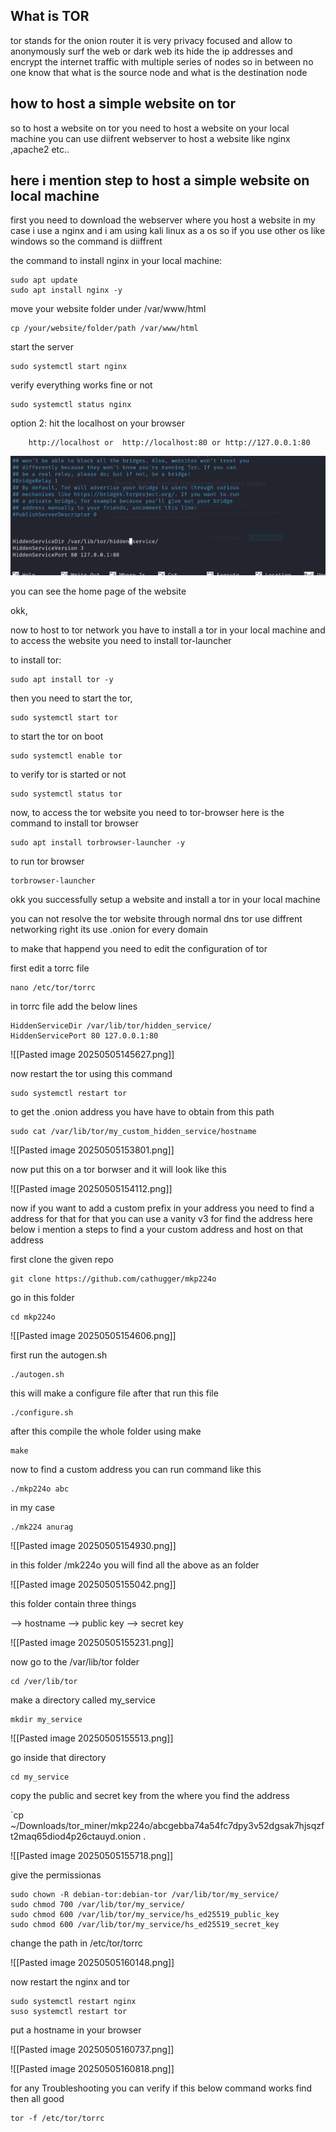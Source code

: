 
## What is TOR

tor stands for the onion router it is very privacy focused and allow to anonymously surf the web or dark web its hide the ip addresses and encrypt the internet traffic with multiple series of nodes so in between no one know that what is the source node and what is the destination node


## how to host a simple website on tor

so to host a website on tor you need to host a website on your local machine you can use diifrent webserver to host a website like nginx ,apache2 etc..

## here i mention step to host a simple website on local machine

first you need to download the webserver where you host a website in my case i use a nginx and i am  using kali linux as a os  so if you use other os like windows so the command is diiffrent

the command to install nginx in your local machine:

	sudo apt update
	sudo apt install nginx -y

move  your website folder  under /var/www/html

	cp /your/website/folder/path /var/www/html

start the server

	sudo systemctl start nginx

verify everything works fine or not

	sudo systemctl status nginx



option 2:
	hit the localhost on your browser

		http://localhost or  http://localhost:80 or http://127.0.0.1:80


![My Image](https://github.com/AnuragBathani/Host-a-site-on-tor/blob/main/Pasted%20image%2020250505145627.png)



you can see the home page of the website 

okk,

now to host to tor network you have to install a tor in your local machine and to access the website you need to install tor-launcher

to install tor:

	sudo apt install tor -y
	
then you need to start the tor,

	sudo systemctl start tor

to start the tor on boot

	sudo systemctl enable tor

to verify tor is started or not 

	sudo systemctl status tor

now, to access the tor website you need to tor-browser here is the command to install tor browser

	sudo apt install torbrowser-launcher -y

to run tor browser

	torbrowser-launcher

okk you successfully setup a website and install a tor in your local machine

you can not resolve the tor website through normal dns tor use diffrent networking right its use .onion for every domain

to make that happend you need to edit the configuration of tor 

first edit a torrc file 

	nano /etc/tor/torrc

in torrc file add the below lines

	HiddenServiceDir /var/lib/tor/hidden_service/
	HiddenServicePort 80 127.0.0.1:80

![[Pasted image 20250505145627.png]]

now restart the tor using this command

	sudo systemctl restart tor


to get the .onion address you have have to obtain from this path

	sudo cat /var/lib/tor/my_custom_hidden_service/hostname

![[Pasted image 20250505153801.png]]


now put this on a tor borwser and it will look like this

![[Pasted image 20250505154112.png]]

now if you want to add a custom prefix in your address you need to find a address for that for that you can use a vanity v3 for find the address here below i mention a steps to find a your custom address and host on that address

first clone the given repo

	git clone https://github.com/cathugger/mkp224o

go in this folder 

	cd mkp224o

![[Pasted image 20250505154606.png]]

first run the autogen.sh

	./autogen.sh

this will make a configure file after that run this file

	./configure.sh

after this compile the whole folder using make

	make

now to find a custom address you can run command like this

	./mkp224o abc

in my case 

	./mk224 anurag

![[Pasted image 20250505154930.png]]


in this folder /mk224o you will find all the above as an folder 

![[Pasted image 20250505155042.png]]

this folder contain three things

--> hostname
--> public key
--> secret key

![[Pasted image 20250505155231.png]]


now go to the /var/lib/tor folder

	cd /ver/lib/tor

make a directory called my_service

	mkdir my_service

![[Pasted image 20250505155513.png]]

go inside that directory

	cd my_service

copy the public and secret key from the where you find the address 

`cp ~/Downloads/tor_miner/mkp224o/abcgebba74a54fc7dpy3v52dgsak7hjsqzft2maq65diod4p26ctauyd.onion .


![[Pasted image 20250505155718.png]]

give the permissionas

	sudo chown -R debian-tor:debian-tor /var/lib/tor/my_service/
	sudo chmod 700 /var/lib/tor/my_service/
	sudo chmod 600 /var/lib/tor/my_service/hs_ed25519_public_key
	sudo chmod 600 /var/lib/tor/my_service/hs_ed25519_secret_key

change the path in /etc/tor/torrc 

![[Pasted image 20250505160148.png]]

now restart the nginx and tor

	sudo systemctl restart nginx
	suso systemctl restart tor

put a hostname in your browser

![[Pasted image 20250505160737.png]]

![[Pasted image 20250505160818.png]]


for any  Troubleshooting you can verify if this below command works find then all good

	tor -f /etc/tor/torrc
